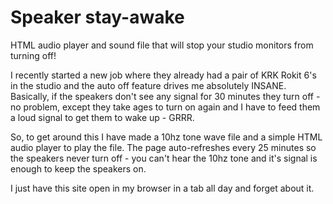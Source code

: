# Speaker stay-awake
HTML audio player and sound file that will stop your studio monitors from turning off!

I recently started a new job where they already had a pair of KRK Rokit 6's in the studio and the auto off feature drives me absolutely INSANE. Basically, if the speakers don't see any signal for 30 minutes they turn off - no problem, except they take ages to turn on again and I have to feed them a loud signal to get them to wake up - GRRR.

So, to get around this I have made a 10hz tone wave file and a simple HTML audio player to play the file. The page auto-refreshes every 25 minutes so the speakers never turn off - you can't hear the 10hz tone and it's signal is enough to keep the speakers on.

I just have this site open in my browser in a tab all day and forget about it. 
